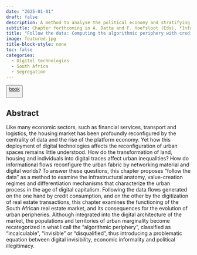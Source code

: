 ```yaml
---
date: "2025-01-01"
draft: false
description: A method to analyse the political economy and stratifying effects of data flows.
subtitle: Chapter forthcoming in A. Datta and F. Hoefsloot (Eds), *Informational Peripheries. Rethinking the urban in a digital age*, UCL Press.
title: "Follow the data: Computing the algorithmic periphery with credit scores and property values"
image: featured.jpg
title-block-style: none
toc: false
categories: 
  - Digital technologies
  - South Africa
  - Segregation
---
```


<button type="button" class="btn btn-outline-success"><a href="https://www.regionalfutures.org/all-outputs/book-uclpressr">book</a>

</button>

## Abstract

Like many economic sectors, such as financial services, transport and logistics, the housing market has been profoundly reconfigured by the centrality of data and the rise of the platform economy. Yet how this deployment of digital technologies affects the reconfiguration of urban spaces remains little understood. How do the transformation of land, housing and individuals into digital traces affect urban inequalities? How do informational flows reconfigure the urban fabric by networking material and digital worlds? To answer these questions, this chapter proposes “follow the data” as a method to examine the infrastructural anatomy, value-creation regimes and differentiation mechanisms that characterize the urban process in the age of digital capitalism.
Following the data flows generated on the one hand by credit consumption, and on the other by the digitization of real estate transactions, this chapter examines the functioning of the South African real estate market, and its consequences for the evolution of urban peripheries. Although integrated into the digital architecture of the market, the populations and territories of urban marginality become recategorized in what I call the “algorithmic periphery”, classified as “incalculable”, “invisible” or “disqualified”, thus introducing a problematic equation between digital invisibility, economic informality and political illegitimacy.






